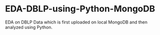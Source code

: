 # EDA-DBLP-using-Python-MongoDB
EDA on DBLP Data which is first uploaded on local MongoDB and then analyzed using Python.
